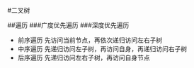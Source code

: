 
#二叉树

##遍历
###广度优先遍历
###深度优先遍历
* 前序遍历
  先访问当前节点，再依次递归访问左右子树
* 中序遍历
  先递归访问左子树，再访问自身，再递归访问右子树
* 后序遍历
  先递归访问左右子树，再访问自身节点